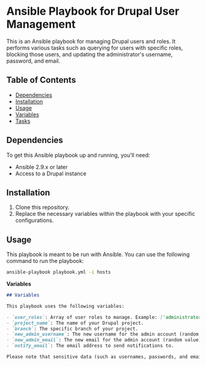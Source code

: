 # Ansible Playbook for Drupal User Management

This is an Ansible playbook for managing Drupal users and roles. It performs various tasks such as querying for users with specific roles, blocking those users, and updating the administrator's username, password, and email.

## Table of Contents

- [Dependencies](#dependencies)
- [Installation](#installation)
- [Usage](#usage)
- [Variables](#variables)
- [Tasks](#tasks)

## Dependencies

To get this Ansible playbook up and running, you'll need:

- Ansible 2.9.x or later
- Access to a Drupal instance

## Installation

1. Clone this repository.
2. Replace the necessary variables within the playbook with your specific configurations.

## Usage

This playbook is meant to be run with Ansible. You can use the following command to run the playbook:

```bash
ansible-playbook playbook.yml -i hosts
```

**Variables**
```markdown
## Variables

This playbook uses the following variables:

- `user_roles`: Array of user roles to manage. Example: ['administrator','cms_administrator']
- `project_name`: The name of your Drupal project.
- `branch`: The specific branch of your project.
- `new_admin_username`: The new username for the admin account (random value).
- `new_admin_email`: The new email for the admin account (random value).
- `notify_email`: The email address to send notifications to.

Please note that sensitive data (such as usernames, passwords, and email addresses) should be stored securely, typically in a vault.
